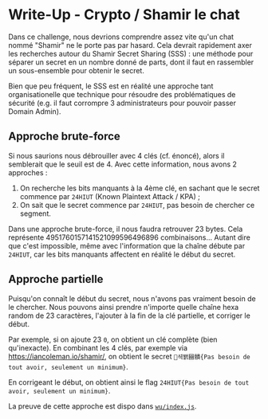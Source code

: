 # Write-Up - Crypto / Shamir le chat

Dans ce challenge, nous devrions comprendre assez vite qu'un chat nommé "Shamir" ne le porte pas par hasard. Cela devrait rapidement axer les recherches autour du Shamir Secret Sharing (SSS) : une méthode pour séparer un secret en un nombre donné de parts, dont il faut en rassembler un sous-ensemble pour obtenir le secret.

Bien que peu fréquent, le SSS est en réalité une approche tant organisationelle que technique pour résoudre des problématiques de sécurité (e.g. il faut corrompre 3 administrateurs pour pouvoir passer Domain Admin).

## Approche brute-force

Si nous saurions nous débrouiller avec 4 clés (cf. énoncé), alors il semblerait que le seuil est de 4. Avec cette information, nous avons 2 approches :
1. On recherche les bits manquants à la 4ème clé, en sachant que le secret commence par `24HIUT` (Known Plaintext Attack / KPA) ;
2. On sait que le secret commence par `24HIUT`, pas besoin de chercher ce segment.

Dans une approche brute-force, il nous faudra retrouver 23 bytes. Cela représente 4951760157141521099596496896 combinaisons... Autant dire que c'est impossible, même avec l'information que la chaîne débute par `24HIUT`, car les bits manquants affectent en réalité le début du secret.

## Approche partielle

Puisqu'on connaît le début du secret, nous n'avons pas vraiment besoin de le chercher. Nous pouvons ainsi prendre n'importe quelle chaîne hexa random de 23 caractères, l'ajouter à la fin de la clé partielle, et corriger le début.

Par exemple, si on ajoute 23 `0`, on obtient un clé complète (bien qu'inexacte). En combinant les 4 clés, par exemple via https://iancoleman.io/shamir/, on obtient le secret `셕뙑圝䯣{Pas besoin de tout avoir, seulement un minimum}`.

En corrigeant le début, on obtient ainsi le flag `24HIUT{Pas besoin de tout avoir, seulement un minimum}`.

La preuve de cette approche est dispo dans [`wu/index.js`](./wu/index.js).
